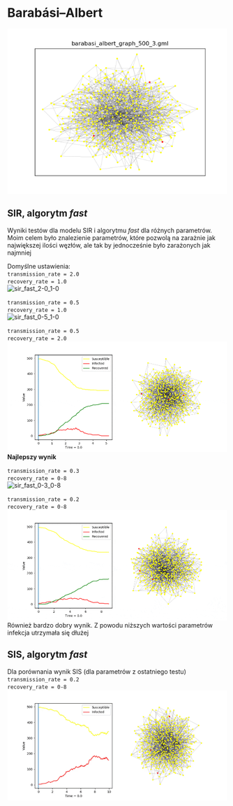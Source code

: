 # Barabási–Albert
![graph](barabasi_albert_graph_500_3.png)

## SIR, algorytm _fast_

Wyniki testów dla modelu SIR i algorytmu _fast_ dla różnych parametrów.   
Moim celem było znalezienie parametrów, które pozwolą na zarażnie jak największej ilości węzłów, 
 ale tak by jednocześnie było zarażonych jak najmniej

Domyślne ustawienia:  
`transmission_rate = 2.0`  
`recovery_rate = 1.0`  
![sir_fast_2-0_1-0](sir_fast_2-0_1-0.gif)

`transmission_rate = 0.5`  
`recovery_rate = 1.0`  
![sir_fast_0-5_1-0](sir_fast_0-5_1-0.gif)

`transmission_rate = 0.5`  
`recovery_rate = 2.0`  
![sir_fast_0-5_2-0](sir_fast_0-5_2-0.gif)  
**Najlepszy wynik**

`transmission_rate = 0.3`  
`recovery_rate = 0-8`  
![sir_fast_0-3_0-8](sir_fast_0-3_0-8.gif)

`transmission_rate = 0.2`  
`recovery_rate = 0-8`  
![sir_fast_0-2_0-8](sir_fast_0-2_0-8.gif)  
Również bardzo dobry wynik. Z powodu niższych wartości parametrów infekcja utrzymała się dłużej

## SIS, algorytm _fast_
Dla porównania wynik SIS (dla parametrów z ostatniego testu)
`transmission_rate = 0.2`  
`recovery_rate = 0-8`  
![sis_fast_0-2_0-8](sis_fast_0-2_0-8.gif)  
